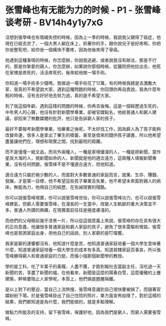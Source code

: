 # 张雪峰也有无能为力的时候 - P1 - 张雪峰谈考研 - BV14h4y1y7xG

沒想到張學峰也有情緒失控的時候，因為上一季的時候，我說我父親得了癌症，他現在已經去世了，一個大男人躺在床上，抓著你的手，跟你說兒子爸好疼啊，你把你爸整死吧，給你爸一個痛快不要疼，因為他後來得了骨癌。

他遇到這種事情的時候，你怎麼辦，你說我逃避，或者說我沒有辦法，那是不行的，那是你摯愛的親人，你怎麼辦，如果說你那個時候，從醫院把他拉出去，他死在家裡是疼死的，活活疼死的，後來給他做一場手術。

你知道一場手術多少錢嗎，我做過一場手術花了12萬，有的時候我總是去激勵大家，我真的不希望說大家，遇到這種問題的時候，你回頭你再自責說，我為什麼年輕的時候，沒有去好好地去努力過，真的是不希望大家。

到了我這個年齡，遇到這樣的問題的時候，你再去後悔，這是一個經歷過生死的，中年男人的心聲，他沒有針對新聞學專業，卻被官媒點名，他給普通人和窮人建議，卻招來了無數媒體的批評，他只是告訴窮人家的孩子。

最好不要報考新聞學專業，怕畢業之後呢，不太好找工作，因為窮人為了孩子能夠改變命運，很多人是拿出了畢生的積蓄，甚至是借來的錢供孩子讀書，所以他希望盡量讓他們在，理想和現實之間，找到最短的距離。

而不是僅僅一紙文品，而另外兩種人，一種是家境優渥的人，一種是把新聞，當作星辰大海的人，視新聞如命的人，新聞就是他的適合遠方，這兩種人填報新聞專業，沒有任何問題，張雪峰不是不懂適合遠方，但他知道。

適合遠方只屬於極少數的人，而面對大多數普通的家庭而言，就業、生存、賺錢、發展，才是第一目標，他不希望這些孩子畢業及失業，他不希望未來面對親人的病床，無能為力，他用自己的經歷，在告誡現實的殘酷。

你可以說張雪峰現實，你可以說張雪峰世俗，你可以說張雪峰功力，也可以說張雪峰脾氣，但窮人需要張雪峰，在漫長的一生當中，改變人生軌跡的重大決策並不多，普通人所謂的興趣，在現實面前往往是極度膚淺的。

而他們的父母眼前幾乎漆黑一片，所以從這個意義上來說，張雪峰的存在具有很大的正向意義，他讓很多普通家庭和窮人家庭的孩子，避免了很多雷驅和彎路，張雪峰也是貧困家庭出身，用他自己的話說，別人家窮的是叮噹響。

我家是窮的連響都沒有，他知道什麼是苦，他知道普通家庭培養一個大學生意味著什麼，知道普通家庭培養一個大學生的成本有多高，知道貧賤家庭百事哀，所以張雪峰勝得窮人和普通家庭的力挺，而張小強那個新聞學的教授。

學的是工科，吃了半輩子的黃糧，人盡不獲，才跑到報社去當副主任，沒吃過一天新聞的苦，享盡了新聞的福，在他看來，新聞是這麼的陽春白雪，這麼優雅的上層建築，幹嘛要阻止人家學呢，本質上，他們倆是圈層隔離。

是以上對下的壓迫，當自己上流熱搜，張雪峰意識到自己很快要被搞了，而隨著官媒紛紛下場，於是張雪峰掛出了自己住院的照片，單方面宣佈投降了，對於這樣的結果，我們都知道是為什麼，我們能做的，就是多點理解。

做點力所能及的支持，留下張雪峰，保護好他，因為我們是窮人，而窮人需要張雪峰。